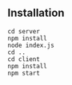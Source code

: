 ## Installation

```
cd server
npm install
node index.js 
cd .. 
cd client
npm install
npm start
```